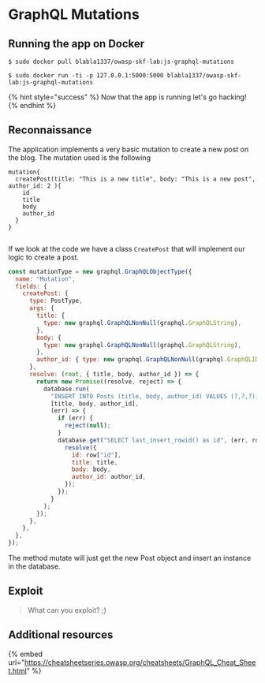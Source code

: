 # GraphQL Mutations

## Running the app on Docker

```
$ sudo docker pull blabla1337/owasp-skf-lab:js-graphql-mutations
```

```
$ sudo docker run -ti -p 127.0.0.1:5000:5000 blabla1337/owasp-skf-lab:js-graphql-mutations
```

{% hint style="success" %}
Now that the app is running let's go hacking!
{% endhint %}

## Reconnaissance

The application implements a very basic mutation to create a new post on the blog. The mutation used is the following

```
mutation{
  createPost(title: "This is a new title", body: "This is a new post", author_id: 2 ){
    id
    title
    body
    author_id
  }
}


```

If we look at the code we have a class `CreatePost` that will implement our logic to create a post.

```javascript
const mutationType = new graphql.GraphQLObjectType({
  name: "Mutation",
  fields: {
    createPost: {
      type: PostType,
      args: {
        title: {
          type: new graphql.GraphQLNonNull(graphql.GraphQLString),
        },
        body: {
          type: new graphql.GraphQLNonNull(graphql.GraphQLString),
        },
        author_id: { type: new graphql.GraphQLNonNull(graphql.GraphQLID) },
      },
      resolve: (root, { title, body, author_id }) => {
        return new Promise((resolve, reject) => {
          database.run(
            "INSERT INTO Posts (title, body, author_id) VALUES (?,?,?);",
            [title, body, author_id],
            (err) => {
              if (err) {
                reject(null);
              }
              database.get("SELECT last_insert_rowid() as id", (err, row) => {
                resolve({
                  id: row["id"],
                  title: title,
                  body: body,
                  author_id: author_id,
                });
              });
            }
          );
        });
      },
    },
  },
});
```

The method mutate will just get the new Post object and insert an instance in the database.

## Exploit

> What can you exploit? ;)

## Additional resources

{% embed url="https://cheatsheetseries.owasp.org/cheatsheets/GraphQL_Cheat_Sheet.html" %}
